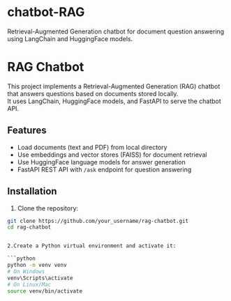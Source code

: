 # chatbot-RAG
Retrieval-Augmented Generation chatbot for document question answering using LangChain and HuggingFace models.
# RAG Chatbot

This project implements a Retrieval-Augmented Generation (RAG) chatbot that answers questions based on documents stored locally.  
It uses LangChain, HuggingFace models, and FastAPI to serve the chatbot API.

## Features

- Load documents (text and PDF) from local directory
- Use embeddings and vector stores (FAISS) for document retrieval
- Use HuggingFace language models for answer generation
- FastAPI REST API with `/ask` endpoint for question answering

## Installation

1. Clone the repository:

```bash
git clone https://github.com/your_username/rag-chatbot.git
cd rag-chatbot


2.Create a Python virtual environment and activate it:

```python 
python -m venv venv
# On Windows
venv\Scripts\activate
# On Linux/Mac
source venv/bin/activate
